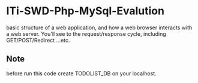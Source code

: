 # ITi-SWD-Php-MySql-Evalution
 basic structure of a web application, and how a web browser interacts with a web server. You'll see to the request/response cycle, including GET/POST/Redirect ...etc.

## Note
 before run this code create TODOLIST_DB on your localhost.
